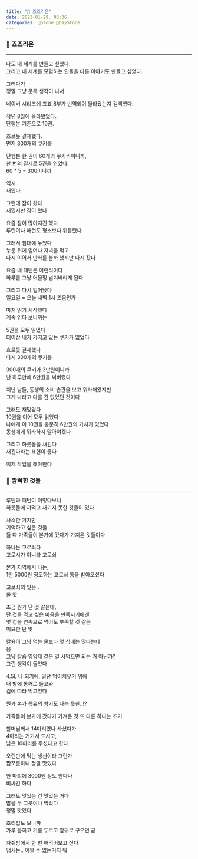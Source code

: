 ```yaml
---
title: "🌱 죠죠리온"
date: 2023-01-29. 03:36
categories: 🗿Stone 🌱DayStone
---
```


### 🗿 죠죠리온

---

나도 내 세계를 만들고 싶었다.  
그리고 내 세계를 모험하는 인물을 다룬 이야기도 만들고 싶었다.  

그러다가  
정말 그냥 문득 생각이 나서  

네이버 시리즈에 죠죠 8부가 번역되어 올라왔는지 검색했다.  

작년 8월에 올라왔었다.  
단행본 기준으로 10권.  

흐르듯 결제했다.  
먼저 300개의 쿠키를  

단행본 한 권이 60개의 쿠키씩이니까,  
한 번의 결제로 5권을 읽었다.  
60 * 5 = 300이니까.  

역시..  
재밌다  

그런데 잠이 왔다  
재밌지만 잠이 왔다  

요즘 잠이 많아지긴 했다  
루틴이나 패턴도 평소보다 뒤틀렸다  

그래서 침대에 누웠다  
누운 뒤에 일어나 저녁을 먹고  
다시 이어서 만화를 볼까 했지만 다시 잤다  

요즘 내 패턴은 이런식이다  
하루를 그냥 어물쩡 넘겨버리게 된다  

그리고 다시 일어났다  
일요일 = 오늘 새벽 1시 즈음인가  

마저 읽기 시작했다  
계속 읽다 보니까는  

5권을 모두 읽었다  
더이상 내가 가지고 있는 쿠키가 없었다  

흐르듯 결제했다  
다시 300개의 쿠키를  

300개의 쿠키가 3만원이니까  
난 하루만에 6만원을 써버렸다  

지난 날들, 동생의 소비 습관을 보고 뭐라해왔지만  
그게 나라고 다를 건 없었던 것이다  

그래도 재밌었다  
10권을 이어 모두 읽었다  
나에게 이 10권을 충분히 6만원의 가치가 있었다  
동생에게 뭐라하지 말아야겠다  

그리고 하룻돌을 새긴다  
새긴다라는 표현이 좋다  

이제 작업을 해야한다  

### 🗿 깜빡한 것들

---

루틴과 패턴이 이렇다보니  
하룻돌에 까먹고 새기지 못한 것들이 있다  

사소한 거지만  
기억하고 싶은 것들  
둘 다 가족들이 본가에 갔다가 가져온 것들이다  

하나는 고로쇠다  
고로시가 아니라 고로쇠  

본가 지역에서 나는,  
1만 5000원 정도하는 고로쇠 통을 받아오셨다  

고로쇠의 맛은..  
물 맛  

조금 뭔가 단 것 같은데,  
단 것을 먹고 싶은 마음을 만족시키에겐  
몇 컵을 연속으로 먹어도 부족할 것 같은  
미묘한 단 맛  

칼슘이 그냥 먹는 물보다 몇 십배는 많다는데  
음  
그냥 칼슘 영양제 같은 걸 사먹으면 되는 거 아닌가?  
그런 생각이 들었다  

4.5L 나 되기에, 일단 먹어치우기 위해  
내 방에 통째로 들고와  
컵에 따라 먹고있다  

뭔가 본가 특유의 향기도 나는 듯한..!?  

가족들이 본가에 갔다가 가져온 것 또 다른 하나는 조기  

할머님께서 14마리였나 사셨다가  
4마리는 거기서 드시고,  
남은 10마리를 주셨다고 한다  

오랜만에 먹는 생선이라 그런가  
짭쪼롬하니 정말 맛있다  

한 마리에 3000원 정도 한다나  
비싸긴 하다  

그래도 맛있는 건 맛있는 거다  
밥을 두 그릇이나 먹었다  
정말 맛있다  

조리법도 보니까  
가루 묻히고 기름 두르고 앞뒤로 구우면 끝  

자취방에서 한 번 해먹어보고 싶다  
냄새는.. 어쩔 수 없는거지 뭐  
